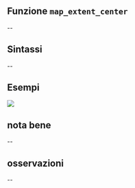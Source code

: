 ## Funzione `map_extent_center`

--

## Sintassi

--

## Esempi

<img src="/img/variabili/map_extent_center/map_extent_center1.png">

## nota bene

--

## osservazioni

--